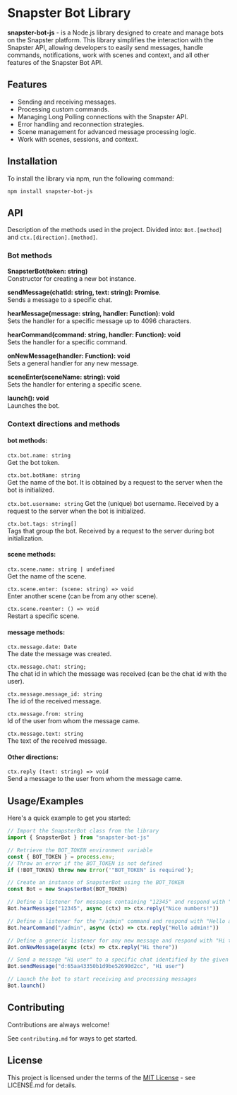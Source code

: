 # Snapster Bot Library
**snapster-bot-js** - is a Node.js library designed to create and manage bots on the Snapster platform. This library simplifies the interaction with the Snapster API, allowing developers to easily send messages, handle commands, notifications, work with scenes and context, and all other features of the Snapster Bot API.
## Features

- Sending and receiving messages.
- Processing custom commands.
- Managing Long Polling connections with the Snapster API.
- Error handling and reconnection strategies.
- Scene management for advanced message processing logic.
- Work with scenes, sessions, and context.
## Installation

To install the library via npm, run the following command:

`npm install snapster-bot-js`
## API

Description of the methods used in the project. Divided into:
`Bot.[method]` and `ctx.[direction].[method]`.

### Bot methods

**SnapsterBot(token: string)**  
Constructor for creating a new bot instance.

**sendMessage(chatId: string, text: string): Promise**.  
Sends a message to a specific chat.

**hearMessage(message: string, handler: Function): void**  
Sets the handler for a specific message up to 4096 characters.

**hearCommand(command: string, handler: Function): void**  
Sets the handler for a specific command.

**onNewMessage(handler: Function): void**  
Sets a general handler for any new message.

**sceneEnter(sceneName: string): void**  
Sets the handler for entering a specific scene.

**launch(): void**  
Launches the bot.

### Context directions and methods
#### **bot methods:**  

`ctx.bot.name: string`  
Get the bot token.

`ctx.bot.botName: string`  
Get the name of the bot. It is obtained by a request to the server when the bot is initialized.

`ctx.bot.username: string`
Get the (unique) bot username. Received by a request to the server when the bot is initialized.

`ctx.bot.tags: string[]`  
Tags that group the bot. Received by a request to the server during bot initialization. 

#### **scene methods:**  
`ctx.scene.name: string | undefined`  
Get the name of the scene.

`ctx.scene.enter: (scene: string) => void`  
Enter another scene (can be from any other scene).

`ctx.scene.reenter: () => void`  
Restart a specific scene.  

#### **message methods:**  
`ctx.message.date: Date`  
The date the message was created.

`ctx.message.chat: string;`  
The chat id in which the message was received (can be the chat id with the user).

`ctx.message.message_id: string`  
The id of the received message.

`ctx.message.from: string`  
Id of the user from whom the message came.

`ctx.message.text: string`  
The text of the received message.

#### **Other directions:**  
`ctx.reply (text: string) => void`  
Send a message to the user from whom the message came.
## Usage/Examples

Here's a quick example to get you started:

```javascript
// Import the SnapsterBot class from the library
import { SnapsterBot } from "snapster-bot-js"

// Retrieve the BOT_TOKEN environment variable
const { BOT_TOKEN } = process.env;
// Throw an error if the BOT_TOKEN is not defined
if (!BOT_TOKEN) throw new Error('"BOT_TOKEN" is required');

// Create an instance of SnapsterBot using the BOT_TOKEN
const Bot = new SnapsterBot(BOT_TOKEN)

// Define a listener for messages containing "12345" and respond with "Nice numbers!"
Bot.hearMessage("12345", async (ctx) => ctx.reply("Nice numbers!"))

// Define a listener for the "/admin" command and respond with "Hello admin!"
Bot.hearCommand("/admin", async (ctx) => ctx.reply("Hello admin!"))

// Define a generic listener for any new message and respond with "Hi there"
Bot.onNewMessage(async (ctx) => ctx.reply("Hi there"))

// Send a message "Hi user" to a specific chat identified by the given ID
Bot.sendMessage("d:65aa43350b1d9be52690d2cc", "Hi user")

// Launch the bot to start receiving and processing messages
Bot.launch()
```


## Contributing

Contributions are always welcome!

See `contributing.md` for ways to get started.

## License

This project is licensed under the terms of the [MIT License](https://choosealicense.com/licenses/mit/) - see LICENSE.md for details.